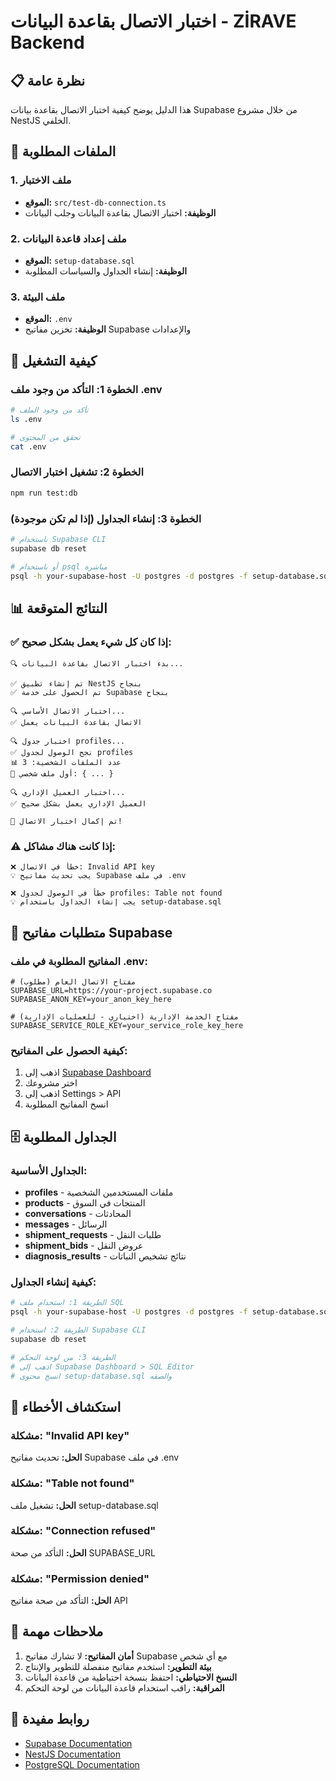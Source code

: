# اختبار الاتصال بقاعدة البيانات - ZİRAVE Backend

## 📋 نظرة عامة

هذا الدليل يوضح كيفية اختبار الاتصال بقاعدة بيانات Supabase من خلال مشروع NestJS الخلفي.

## 🚀 الملفات المطلوبة

### 1. ملف الاختبار
- **الموقع:** `src/test-db-connection.ts`
- **الوظيفة:** اختبار الاتصال بقاعدة البيانات وجلب البيانات

### 2. ملف إعداد قاعدة البيانات
- **الموقع:** `setup-database.sql`
- **الوظيفة:** إنشاء الجداول والسياسات المطلوبة

### 3. ملف البيئة
- **الموقع:** `.env`
- **الوظيفة:** تخزين مفاتيح Supabase والإعدادات

## 🔧 كيفية التشغيل

### الخطوة 1: التأكد من وجود ملف .env
```bash
# تأكد من وجود الملف
ls .env

# تحقق من المحتوى
cat .env
```

### الخطوة 2: تشغيل اختبار الاتصال
```bash
npm run test:db
```

### الخطوة 3: إنشاء الجداول (إذا لم تكن موجودة)
```bash
# باستخدام Supabase CLI
supabase db reset

# أو باستخدام psql مباشرة
psql -h your-supabase-host -U postgres -d postgres -f setup-database.sql
```

## 📊 النتائج المتوقعة

### ✅ إذا كان كل شيء يعمل بشكل صحيح:
```
🔍 بدء اختبار الاتصال بقاعدة البيانات...

✅ تم إنشاء تطبيق NestJS بنجاح
✅ تم الحصول على خدمة Supabase بنجاح

🔍 اختبار الاتصال الأساسي...
✅ الاتصال بقاعدة البيانات يعمل

🔍 اختبار جدول profiles...
✅ نجح الوصول لجدول profiles
📊 عدد الملفات الشخصية: 3
👤 أول ملف شخصي: { ... }

🔍 اختبار العميل الإداري...
✅ العميل الإداري يعمل بشكل صحيح

🎉 تم إكمال اختبار الاتصال!
```

### ⚠️ إذا كانت هناك مشاكل:
```
❌ خطأ في الاتصال: Invalid API key
💡 يجب تحديث مفاتيح Supabase في ملف .env

❌ خطأ في الوصول لجدول profiles: Table not found
💡 يجب إنشاء الجداول باستخدام setup-database.sql
```

## 🔑 متطلبات مفاتيح Supabase

### المفاتيح المطلوبة في ملف .env:
```env
# مفتاح الاتصال العام (مطلوب)
SUPABASE_URL=https://your-project.supabase.co
SUPABASE_ANON_KEY=your_anon_key_here

# مفتاح الخدمة الإدارية (اختياري - للعمليات الإدارية)
SUPABASE_SERVICE_ROLE_KEY=your_service_role_key_here
```

### كيفية الحصول على المفاتيح:
1. اذهب إلى [Supabase Dashboard](https://supabase.com/dashboard)
2. اختر مشروعك
3. اذهب إلى Settings > API
4. انسخ المفاتيح المطلوبة

## 🗄️ الجداول المطلوبة

### الجداول الأساسية:
- **profiles** - ملفات المستخدمين الشخصية
- **products** - المنتجات في السوق
- **conversations** - المحادثات
- **messages** - الرسائل
- **shipment_requests** - طلبات النقل
- **shipment_bids** - عروض النقل
- **diagnosis_results** - نتائج تشخيص النباتات

### كيفية إنشاء الجداول:
```bash
# الطريقة 1: استخدام ملف SQL
psql -h your-supabase-host -U postgres -d postgres -f setup-database.sql

# الطريقة 2: استخدام Supabase CLI
supabase db reset

# الطريقة 3: من لوحة التحكم
# اذهب إلى Supabase Dashboard > SQL Editor
# انسخ محتوى setup-database.sql والصقه
```

## 🐛 استكشاف الأخطاء

### مشكلة: "Invalid API key"
**الحل:** تحديث مفاتيح Supabase في ملف .env

### مشكلة: "Table not found"
**الحل:** تشغيل ملف setup-database.sql

### مشكلة: "Connection refused"
**الحل:** التأكد من صحة SUPABASE_URL

### مشكلة: "Permission denied"
**الحل:** التأكد من صحة مفاتيح API

## 📝 ملاحظات مهمة

1. **أمان المفاتيح:** لا تشارك مفاتيح Supabase مع أي شخص
2. **بيئة التطوير:** استخدم مفاتيح منفصلة للتطوير والإنتاج
3. **النسخ الاحتياطي:** احتفظ بنسخة احتياطية من قاعدة البيانات
4. **المراقبة:** راقب استخدام قاعدة البيانات من لوحة التحكم

## 🔗 روابط مفيدة

- [Supabase Documentation](https://supabase.com/docs)
- [NestJS Documentation](https://nestjs.com/)
- [PostgreSQL Documentation](https://www.postgresql.org/docs/)
